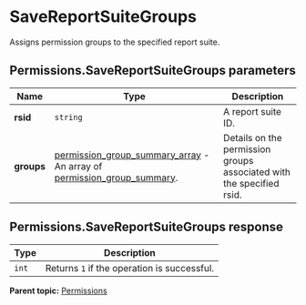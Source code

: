 # SaveReportSuiteGroups

Assigns permission groups to the specified report suite.

## Permissions.SaveReportSuiteGroups parameters

|Name|Type|Description|
|----|----|-----------|
| **rsid** | `string` |A report suite ID.|
| **groups** | [permission_group_summary_array](../../data_types/r_permission_group_summary_array.md#) - An array of [permission_group_summary](../../data_types/r_permission_group_summary.md#).|Details on the permission groups associated with the specified rsid.|

## Permissions.SaveReportSuiteGroups response

|Type|Description|
|----|-----------|
| `int` |Returns `1` if the operation is successful.|

**Parent topic:** [Permissions](../../methods/permissions/r_methods_permissions.md)

